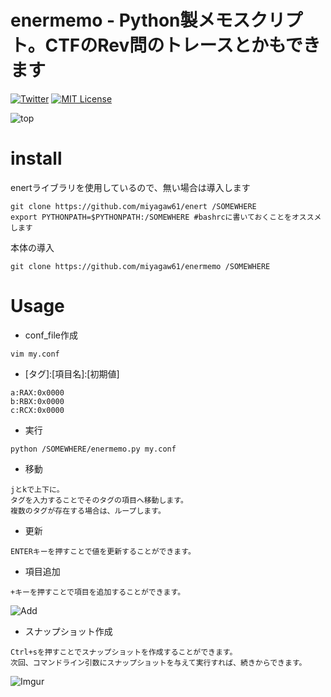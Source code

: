 # enermemo - Python製メモスクリプト。CTFのRev問のトレースとかもできます

[![Twitter](https://imgur.com/Ibo0Twr.png)](https://twitter.com/miyagaw61)
[![MIT License](https://img.shields.io/badge/license-MIT-blue.svg?style=flat)](http://choosealicense.com/licenses/mit/)

![top](https://i.imgur.com/7QFAylu.png)

# install

enertライブラリを使用しているので、無い場合は導入します
```
git clone https://github.com/miyagaw61/enert /SOMEWHERE
export PYTHONPATH=$PYTHONPATH:/SOMEWHERE #bashrcに書いておくことをオススメします
```
本体の導入
```
git clone https://github.com/miyagaw61/enermemo /SOMEWHERE
```

# Usage

* conf_file作成
```
vim my.conf
```

* \[タグ\]:\[項目名\]:\[初期値\]
```
a:RAX:0x0000
b:RBX:0x0000
c:RCX:0x0000
```

* 実行
```
python /SOMEWHERE/enermemo.py my.conf
```

* 移動
```
jとkで上下に。
タグを入力することでそのタグの項目へ移動します。
複数のタグが存在する場合は、ループします。
```

* 更新
```
ENTERキーを押すことで値を更新することができます。
```

* 項目追加
```
+キーを押すことで項目を追加することができます。
```
![Add](https://i.imgur.com/f39g3nW.png)

* スナップショット作成
```
Ctrl+sを押すことでスナップショットを作成することができます。
次回、コマンドライン引数にスナップショットを与えて実行すれば、続きからできます。
```
![Imgur](https://i.imgur.com/CEz5kyw.png)
